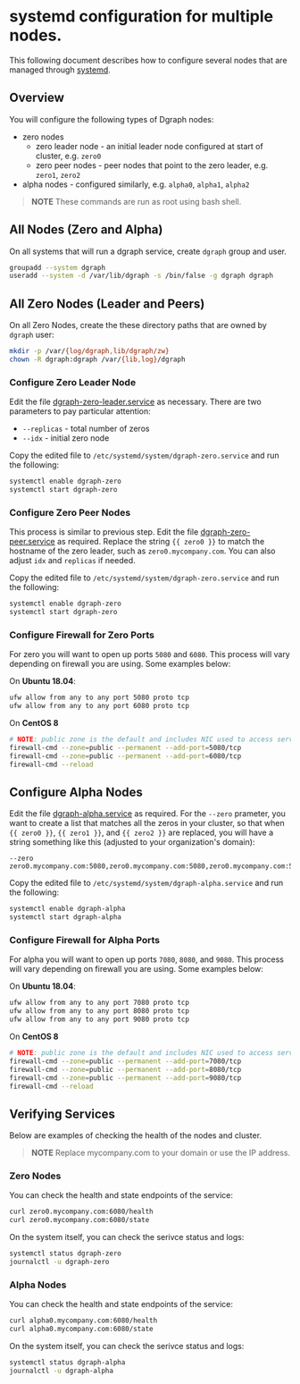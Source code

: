 # systemd configuration for multiple nodes.

This following document describes how to configure several nodes that are managed through [systemd](https://systemd.io/).

## Overview

You will configure the following types of Dgraph nodes:

* zero nodes
  * zero leader node - an initial leader node configured at start of cluster, e.g. `zero0`
  * zero peer nodes - peer nodes that point to the zero leader, e.g. `zero1`, `zero2`
* alpha nodes - configured similarly, e.g. `alpha0`, `alpha1`, `alpha2`


> **NOTE** These commands are run as root using bash shell.

## All Nodes (Zero and Alpha)

On all systems that will run a dgraph service, create `dgraph` group and user.

```bash
groupadd --system dgraph
useradd --system -d /var/lib/dgraph -s /bin/false -g dgraph dgraph
```

## All Zero Nodes (Leader and Peers)

On all Zero Nodes, create the these directory paths that are owned by `dgraph` user:

```bash
mkdir -p /var/{log/dgraph,lib/dgraph/zw}
chown -R dgraph:dgraph /var/{lib,log}/dgraph
```

### Configure Zero Leader Node

Edit the file [dgraph-zero-leader.service](dgraph-zero-leader.service) as necessary.  There are two parameters to pay particular attention:

* `--replicas` - total number of zeros
* `--idx` - initial zero node

Copy the edited file to `/etc/systemd/system/dgraph-zero.service` and run the following:

```bash
systemctl enable dgraph-zero
systemctl start dgraph-zero
```

### Configure Zero Peer Nodes

This process is similar to previous step. Edit the file [dgraph-zero-peer.service](dgraph-zero-peer.service) as required. Replace the string `{{ zero0 }}` to match the hostname of the zero leader, such as `zero0.mycompany.com`.  You can also adjust `idx` and `replicas` if needed.

Copy the edited file to `/etc/systemd/system/dgraph-zero.service` and run the following:

```bash
systemctl enable dgraph-zero
systemctl start dgraph-zero
```

### Configure Firewall for Zero Ports

For zero you will want to open up ports `5080` and `6080`.  This process will vary depending on firewall you are using.  Some examples below:


On **Ubuntu 18.04**:

```bash
ufw allow from any to any port 5080 proto tcp
ufw allow from any to any port 6080 proto tcp
```

On **CentOS 8**


```bash
# NOTE: public zone is the default and includes NIC used to access service
firewall-cmd --zone=public --permanent --add-port=5080/tcp
firewall-cmd --zone=public --permanent --add-port=6080/tcp
firewall-cmd --reload
```

## Configure Alpha Nodes

Edit the file [dgraph-alpha.service](dgraph-alpha.service) as required.  For the `--zero` prameter, you want to create a list that matches all the zeros in your cluster, so that when `{{ zero0 }}`, `{{ zero1 }}`, and `{{ zero2 }}` are replaced, you will have a string something like this (adjusted to your organization's domain):

```
--zero zero0.mycompany.com:5080,zero0.mycompany.com:5080,zero0.mycompany.com:5080
```

Copy the edited file to `/etc/systemd/system/dgraph-alpha.service` and run the following:

```bash
systemctl enable dgraph-alpha
systemctl start dgraph-alpha
```

### Configure Firewall for Alpha Ports

For alpha you will want to open up ports `7080`, `8080`, and `9080`. This process will vary depending on firewall you are using.  Some examples below:


On **Ubuntu 18.04**:

```bash
ufw allow from any to any port 7080 proto tcp
ufw allow from any to any port 8080 proto tcp
ufw allow from any to any port 9080 proto tcp
```

On **CentOS 8**


```bash
# NOTE: public zone is the default and includes NIC used to access service
firewall-cmd --zone=public --permanent --add-port=7080/tcp
firewall-cmd --zone=public --permanent --add-port=8080/tcp
firewall-cmd --zone=public --permanent --add-port=9080/tcp
firewall-cmd --reload
```

## Verifying Services

Below are examples of checking the health of the nodes and cluster.

> **NOTE** Replace mycompany.com to your domain or use the IP address.

### Zero Nodes

You can check the health and state endpoints of the service:

```bash
curl zero0.mycompany.com:6080/health
curl zero0.mycompany.com:6080/state
```

On the system itself, you can check the serivce status and logs:

```bash
systemctl status dgraph-zero
journalctl -u dgraph-zero
```

### Alpha Nodes

You can check the health and state endpoints of the service:

```bash
curl alpha0.mycompany.com:6080/health
curl alpha0.mycompany.com:6080/state
```

On the system itself, you can check the serivce status and logs:

```bash
systemctl status dgraph-alpha
journalctl -u dgraph-alpha
```
